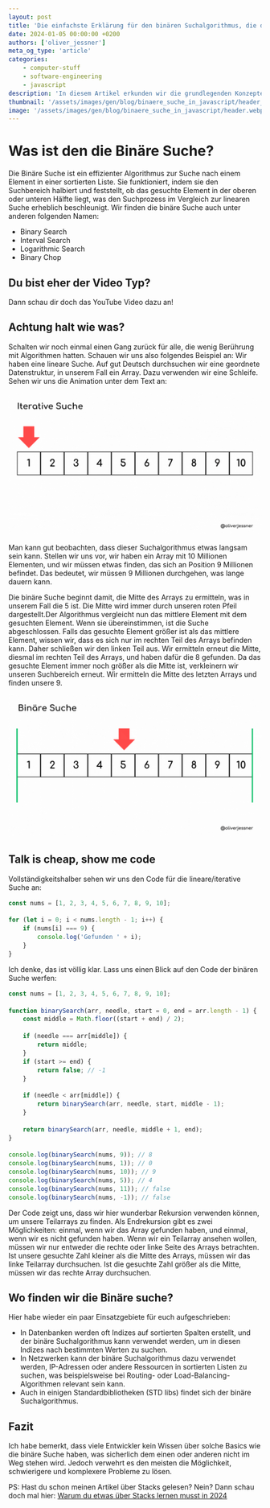 ```yaml
---
layout: post
title: 'Die einfachste Erklärung für den binären Suchalgorithmus, die du finden wirst.'
date: 2024-01-05 00:00:00 +0200
authors: ['oliver_jessner']
meta_og_type: 'article'
categories:
    - computer-stuff
    - software-engineering
    - javascript
description: 'In diesem Artikel erkunden wir die grundlegenden Konzepte der binären Suche. Wir visualisieren den Prozess und setzen es praktisch in JavaScript um.'
thumbnail: '/assets/images/gen/blog/binaere_suche_in_javascript/header_thumbnail.webp'
image: '/assets/images/gen/blog/binaere_suche_in_javascript/header.webp'
---
```


# Was ist den die Binäre Suche?

Die Binäre Suche ist ein effizienter Algorithmus zur Suche nach einem Element in einer sortierten Liste. Sie funktioniert, indem sie den Suchbereich halbiert und feststellt, ob das gesuchte Element in der oberen oder unteren Hälfte liegt, was den Suchprozess im Vergleich zur linearen Suche erheblich beschleunigt.
Wir finden die binäre Suche auch unter anderen folgenden Namen:

-   Binary Search
-   Interval Search
-   Logarithmic Search
-   Binary Chop

## Du bist eher der Video Typ?

Dann schau dir doch das YouTube Video dazu an!

## Achtung halt wie was?

Schalten wir noch einmal einen Gang zurück für alle, die wenig Berührung mit Algorithmen hatten. Schauen wir uns also folgendes Beispiel an: Wir haben eine lineare Suche. Auf gut Deutsch durchsuchen wir eine geordnete Datenstruktur, in unserem Fall ein Array. Dazu verwenden wir eine Schleife. Sehen wir uns die Animation unter dem Text an:

![Eine animation einer linearen suche](/assets/images/gen/blog/binaere_suche_in_javascript/iterative_search_animation.gif)

Man kann gut beobachten, dass dieser Suchalgorithmus etwas langsam sein kann. Stellen wir uns vor, wir haben ein Array mit 10 Millionen Elementen, und wir müssen etwas finden, das sich an Position 9 Millionen befindet. Das bedeutet, wir müssen 9 Millionen durchgehen, was lange dauern kann.

Die binäre Suche beginnt damit, die Mitte des Arrays zu ermitteln, was in unserem Fall die 5 ist. Die Mitte wird immer durch unseren roten Pfeil dargestellt.Der Algorithmus vergleicht nun das mittlere Element mit dem gesuchten Element. Wenn sie übereinstimmen, ist die Suche abgeschlossen. Falls das gesuchte Element größer ist als das mittlere Element, wissen wir, dass es sich nur im rechten Teil des Arrays befinden kann. Daher schließen wir den linken Teil aus.
Wir ermitteln erneut die Mitte, diesmal im rechten Teil des Arrays, und haben dafür die 8 gefunden. Da das gesuchte Element immer noch größer als die Mitte ist, verkleinern wir unseren Suchbereich erneut. Wir ermitteln die Mitte des letzten Arrays und finden unsere 9.

![Eine einer binären suche](/assets/images/gen/blog/binaere_suche_in_javascript/binaere_suche_animation.gif)

## Talk is cheap, show me code

Vollständigkeitshalber sehen wir uns den Code für die lineare/iterative Suche an:

```javascript
const nums = [1, 2, 3, 4, 5, 6, 7, 8, 9, 10];

for (let i = 0; i < nums.length - 1; i++) {
    if (nums[i] === 9) {
        console.log('Gefunden ' + i);
    }
}
```

Ich denke, das ist völlig klar. Lass uns einen Blick auf den Code der binären Suche werfen:

```javascript
const nums = [1, 2, 3, 4, 5, 6, 7, 8, 9, 10];

function binarySearch(arr, needle, start = 0, end = arr.length - 1) {
    const middle = Math.floor((start + end) / 2);

    if (needle === arr[middle]) {
        return middle;
    }
    if (start >= end) {
        return false; // -1
    }

    if (needle < arr[middle]) {
        return binarySearch(arr, needle, start, middle - 1);
    }

    return binarySearch(arr, needle, middle + 1, end);
}

console.log(binarySearch(nums, 9)); // 8
console.log(binarySearch(nums, 1)); // 0
console.log(binarySearch(nums, 10)); // 9
console.log(binarySearch(nums, 5)); // 4
console.log(binarySearch(nums, 11)); // false
console.log(binarySearch(nums, -1)); // false
```

Der Code zeigt uns, dass wir hier wunderbar Rekursion verwenden können, um unsere Teilarrays zu finden. Als Endrekursion gibt es zwei Möglichkeiten: einmal, wenn wir das Array gefunden haben, und einmal, wenn wir es nicht gefunden haben. Wenn wir ein Teilarray ansehen wollen, müssen wir nur entweder die rechte oder linke Seite des Arrays betrachten. Ist unsere gesuchte Zahl kleiner als die Mitte des Arrays, müssen wir das linke Teilarray durchsuchen. Ist die gesuchte Zahl größer als die Mitte, müssen wir das rechte Array durchsuchen.

## Wo finden wir die Binäre suche?

Hier habe wieder ein paar Einsatzgebiete für euch aufgeschrieben:

-   In Datenbanken werden oft Indizes auf sortierten Spalten erstellt, und der binäre Suchalgorithmus kann verwendet werden, um in diesen Indizes nach bestimmten Werten zu suchen.
-   In Netzwerken kann der binäre Suchalgorithmus dazu verwendet werden, IP-Adressen oder andere Ressourcen in sortierten Listen zu suchen, was beispielsweise bei Routing- oder Load-Balancing-Algorithmen relevant sein kann.
-   Auch in einigen Standardbibliotheken (STD libs) findet sich der binäre Suchalgorithmus.

## Fazit

Ich habe bemerkt, dass viele Entwickler kein Wissen über solche Basics wie die binäre Suche haben, was sicherlich dem einen oder anderen nicht im Weg stehen wird. Jedoch verwehrt es den meisten die Möglichkeit, schwierigere und komplexere Probleme zu lösen.

PS: Hast du schon meinen Artikel über Stacks gelesen? Nein? Dann schau doch mal hier: [Warum du etwas über Stacks lernen musst in 2024](https://oliverjessner.at/blog/2024-01-02-stack_und_queue_in_javascript/)
